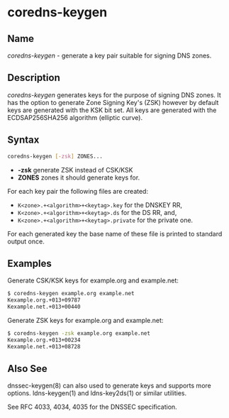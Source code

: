 # coredns-keygen

## Name

*coredns-keygen* - generate a key pair suitable for signing DNS zones.

## Description

*coredns-keygen* generates keys for the purpose of signing DNS zones. It has the option to
generate Zone Signing Key's (ZSK) however by default keys are generated with the KSK bit set.
All keys are generated with the ECDSAP256SHA256 algorithm (elliptic curve).

## Syntax

~~~sh
coredns-keygen [-zsk] ZONES...
~~~

* **-zsk**  generate ZSK instead of CSK/KSK
* **ZONES** zones it should generate keys for.

For each key pair the following files are created:

* `K<zone>.+<algorithm>+<keytag>.key` for the DNSKEY RR,
* `K<zone>.+<algorithm>+<keytag>.ds` for the DS RR, and,
* `K<zone>.+<algorithm>+<keytag>.private` for the private one.

For each generated key the base name of these file is printed to standard output once.

## Examples

Generate CSK/KSK keys for example.org and example.net:

~~~sh
$ coredns-keygen example.org example.net
Kexample.org.+013+09787
Kexample.net.+013+00440
~~~

Generate ZSK keys for example.org and example.net:

~~~sh
$ coredns-keygen -zsk example.org example.net
Kexample.org.+013+00234
Kexample.net.+013+08728
~~~

## Also See

dnssec-keygen(8) can also used to generate keys and supports more options. ldns-keygen(1) and
ldns-key2ds(1) or similar utilities.

See RFC 4033, 4034, 4035 for the DNSSEC specification.
